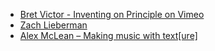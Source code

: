 - [Bret Victor - Inventing on Principle on Vimeo](https://vimeo.com/36579366)
- [Zach Lieberman](https://zachlieberman.tictail.com/)
- [Alex McLean – Making music with text[ure]](http://slab.org/)
